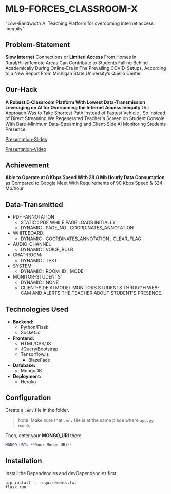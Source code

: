 # ML9-FORCES_CLASSROOM-X
"Low-Bandwidth AI Teaching Platform for overcoming internet access inequity"

## Problem-Statement
**Slow Internet** Connections or **Limited Access** From Homes in Rural/Hilly/Remote Areas Can Contribute to Students Falling Behind Academically During Online-Era in The Prevailing COVID-Setups, According to a New Report From Michigan State University’s Quello Center.

## Our-Hack
**A Robust E-Classroom Platform With Lowest Data-Transmission Leveraging on AI for Overcoming the Internet Access Inequity**
Our Approach Was to Take Shortest Path Instead of Fastest Vehicle , So Instead of Direct Streaming We Regenerated Teacher's Screen on Student Console With Bare-Minimum Data-Streaming and Client-Side AI Monitoring Students Presence.

[Presentation-Slides](https://www.canva.com/design/DAEo8kwPtWA/tBKAYxaME1bK1KaY4bfaOA/view?utm_content=DAEo8kwPtWA&utm_campaign=designshare&utm_medium=link&utm_source=publishpresent)

[Presentation-Video](https://youtu.be/7qw1-N-txkM)

## Achievement
**Able to Operate at 8 Kbps Speed With 28.8 Mb Hourly Data Consumption** as Compared to Google Meet With Requirements of 90 Kbps Speed & 324 Mb/hour.

## Data-Transmitted
- PDF -ANNOTATION
    - STATIC : PDF WHILE PAGE LOADS INITIALLY
    - DYNAMIC : PAGE_NO , COORDINATES_ANNOTATION
- WHITEBOARD
    - DYNAMIC : COORDINATES_ANNOTATION , CLEAR_FLAG
- AUDIO-CHANNEL
    - DYNAMIC : VOICE_BULB
- CHAT-ROOM:
    - DYNAMIC : TEXT
- SYSTEM:
    - DYNAMIC : ROOM_ID , MODE
- MONITOR-STUDENTS:
    - DYNAMIC : NONE
    - CLIENT-SIDE AI MODEL MONITORS STUDENTS THROUGH WEB-CAM AND ALERTS THE TEACHER ABOUT STUDENT'S PRESENCE.

## Technologies Used
- **Backend:**
    - Python/Flask
    - Socket.io
- **Frontend:**
    - HTML/CSS/JS
    - JQuery/Bootstrap
    - Tensorflow.js
        - BlazeFace
- **Database:**
    - MongoDB
- **Deployment:**
    - Heroku

## Configuration
Create a `.env` file in the folder.
>Note: Make sure that `.env` file is at the same place where `app.py` exists.

Then, enter your **MONGO_URI** there:
```sh
MONGO_URI= **Your Mongo URi**
```

## Installation
Install the Dependencies and devDependencies first:

```sh
pip install -r requirements.txt
flask run
```
